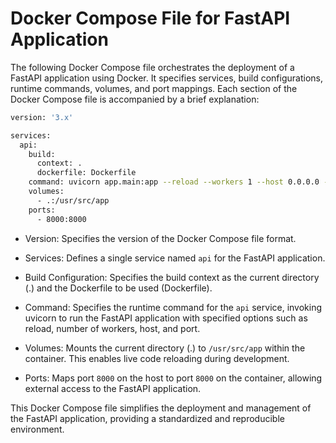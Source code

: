 # Docker Compose File for FastAPI Application

The following Docker Compose file orchestrates the deployment of a FastAPI application using Docker. It specifies services, build configurations, runtime commands, volumes, and port mappings. Each section of the Docker Compose file is accompanied by a brief explanation:

```bash
version: '3.x'

services:
  api:
    build:
      context: .
      dockerfile: Dockerfile
    command: uvicorn app.main:app --reload --workers 1 --host 0.0.0.0 --port 8000
    volumes:
      - .:/usr/src/app
    ports:
      - 8000:8000
```
- Version: Specifies the version of the Docker Compose file format.

- Services: Defines a single service named `api` for the FastAPI application.

- Build Configuration: Specifies the build context as the current directory (.) and the Dockerfile to be used (Dockerfile).

- Command: Specifies the runtime command for the `api` service, invoking uvicorn to run the FastAPI application with specified options such as reload, number of workers, host, and port.

- Volumes: Mounts the current directory (.) to `/usr/src/app` within the container. This enables live code reloading during development.

- Ports: Maps port `8000` on the host to port `8000` on the container, allowing external access to the FastAPI application.


This Docker Compose file simplifies the deployment and management of the FastAPI application, providing a standardized and reproducible environment.
